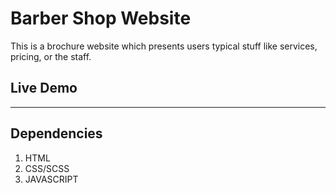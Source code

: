 # Barber Shop Website 
This is a brochure website which presents users typical stuff like services, pricing, or the staff.

## Live Demo
----

## Dependencies
1. HTML
2. CSS/SCSS
3. JAVASCRIPT
